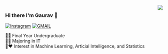 <img align='right' src="https://github-readme-stats.vercel.app/api?username=gauravsharma-97&show_icons=true">

### Hi there I'm Gaurav :wave:

<!-- [![gauravsharma.com](https://img.shields.io/static/v1?label=gauravsharma.com&message=%20&color=yellow&logo=&style=flat-square&logoColor=white)](https://www.gauravsharma.com/) -->
[![Instagram](https://img.shields.io/static/v1?label=LinkedIn&message=%20&color=orange&logo=Linkedin&style=flat-square&logoColor=white)](https://www.linkedin.com/in/gs-11/)
[![GMAIL](https://img.shields.io/static/v1?label=Contact&message=%20&color=red&logo=gmail&style=flat-square&logoColor=white)](mailto:gauravsharmaa97@gmail.com)
  
  
 👨‍💻  Final Year Undergraduate  
 👨‍🎓  Majoring in IT  
 👨‍:heart:  Interest in Machine Learning, Articial Intelligence, and Statistics
 
 <!-- 🚧 **Current Project:**  -->

<!-- ⭐️ From [Gaurav Sharma](https://github.com/gauravsharma-97) -->
